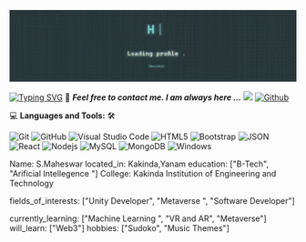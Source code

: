    ![logo](https://github.com/maheshcoder/maheshcoder/blob/master/Banner-resize.gif)
  

<a href="https://git.io/typing-svg"><img src="https://readme-typing-svg.demolab.com?font=Fira+Code&pause=1000&color=42FFF7D2&width=435&lines=-----------%3E+I+am%2C+Mahesh;-----%3E-%3E+Always+Ready+to+Learn" alt="Typing SVG" /></a>
📝 ***Feel free to contact me. I am always here ...*** <img src="https://media.giphy.com/media/WUlplcMpOCEmTGBtBW/giphy.gif" width="30">  [![Github](https://img.shields.io/github/followers/Ahmad-Sawalqeh?label=Follow%20Me&style=social)](https://github.com/Ahmad-Sawalqeh)


💻 **Languages and Tools:** 🛠️<br>

![Git](https://img.shields.io/badge/-Git-000000?style=flat&logo=git&logoColor=F05032&labelColor=ffffff)
![GitHub](https://img.shields.io/badge/-GitHub-000000?style=flat&logo=github&logoColor=000000&labelColor=ffffff)
![Visual Studio Code](https://img.shields.io/badge/-VSCode-000000?style=flat&logo=visual-studio-code&labelColor=007ACC)
![HTML5](https://img.shields.io/badge/-HTML5-000000?style=flat&logo=html5&logoColor=ffffff&labelColor=E34F26)
![Bootstrap](https://img.shields.io/badge/-Bootstrap-000000?style=flat&logo=bootstrap&logoColor=ffffff&labelColor=563D7C)
![JSON](https://img.shields.io/badge/-JSON-000000?style=flat&logo=JSON&logoColor=000000&labelColor=ffffff)
![React](https://img.shields.io/badge/-React-000000?style=flat&logo=react)
![Nodejs](https://img.shields.io/badge/-Nodejs-000000?style=flat&logo=Node.js)
![MySQL](https://img.shields.io/badge/-MySQL-000000?style=flat&logo=mysql&labelColor=ffffff)
![MongoDB](https://img.shields.io/badge/-MongoDB-000000?style=flat&logo=mongodb&labelColor=ffffff)
![Windows](https://img.shields.io/badge/-Windows-000000?style=flat&logo=windows&logoColor=ffffff&labelColor=0078D6)


Name: S.Maheswar
located_in: Kakinda,Yanam
education: ["B-Tech", "Arificial Intellegence "]
College: Kakinda Institution of Engineering and Technology

fields_of_interests: ["Unity Developer", "Metaverse ", "Software Developer"]

currently_learning: ["Machine Learning ", "VR and AR", "Metaverse"]
will_learn: ["Web3"]
hobbies: ["Sudoko", "Music Themes"]


